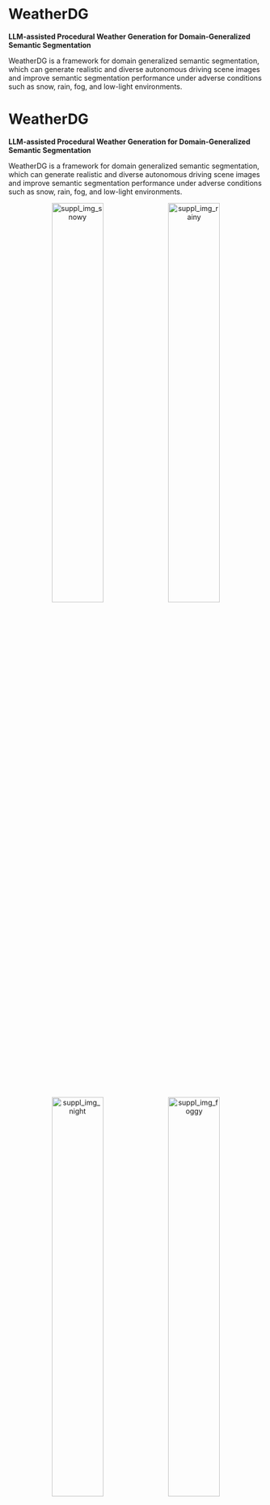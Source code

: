 
# **WeatherDG**
**LLM-assisted Procedural Weather Generation for Domain-Generalized Semantic Segmentation**

WeatherDG is a framework for domain generalized semantic segmentation, which can generate realistic and diverse autonomous driving scene images and improve semantic segmentation performance under adverse conditions such as snow, rain, fog, and low-light environments.


# **WeatherDG**
**LLM-assisted Procedural Weather Generation for Domain-Generalized Semantic Segmentation**

WeatherDG is a framework for domain generalized semantic segmentation, which can generate realistic and diverse autonomous driving scene images and improve semantic segmentation performance under adverse conditions such as snow, rain, fog, and low-light environments.

<p align="center">
  <img src="https://github.com/user-attachments/assets/ae13e6de-9954-425e-90e4-c8ad4ef2b0fa" alt="suppl_img_snowy" width="45%" />
  <img src="https://github.com/user-attachments/assets/e4bf0f6c-14e6-4ccb-8ccc-5bf07d530bff" alt="suppl_img_rainy" width="45%" />
</p>

<p align="center">
  <img src="https://github.com/user-attachments/assets/304316cf-1cb3-484a-85f2-852470ce49b2" alt="suppl_img_night" width="45%" />
  <img src="https://github.com/user-attachments/assets/c4184902-876b-45d2-9004-928b8b6d0cd8" alt="suppl_img_foggy" width="45%" />
</p>



## **Key Features**
- **Unified Enhancement:** Enhances images captured under various adverse weather conditions, including snowy, rainy, foggy, and nighttime scenarios.
- **Scaled-Illumination Attention:** Employs a robust scaled-illumination attention mechanism to maintain focus on the road across different conditions.
- **Hierarchical Discrimination:** Utilizes hierarchical patch-level discrimination at scene, object, and texture levels for more effective enhancement.

![Architecture](https://github.com/Jumponthemoon/AllWeatherNet/assets/39290403/0fb128f1-b5c7-4e13-a718-a1254779022a)

## **Environment Setup**

To set up the required environment, run:
```bash
pip install -r requirements.txt
```

## **Dataset Preparation**
1. Download the dataset from the [ACDC official website](https://acdc.vision.ee.ethz.ch/).
2. Organize the dataset in the following structure:
    ```
    ├── ACDC
    │   ├── trainA  # Contains adverse weather images
    │   └── trainB  # Contains normal weather images
    ```

### **Demo Instructions**

1. **Download the Pretrained Model:**  
   Download the pretrained model from [this link](https://drive.google.com/file/d/1n26I1FgwmMtwdKyFZNvd-sDvrR-0qm8v/view?usp=drive_link) and place it in the `checkpoints` folder within the repository.

2. **Set the Demo Image Path:**  
   Specify the path to your demo image by setting the `dataroot` variable in `script.py`. The image can either be the original or a downsampled version from the original dataset.

3. **Run the Script:**  
   Execute the script using the following command:
   ```bash
   python scripts/script.py --predict


## **Acknowledgements**
This project is heavily inspired by [EnlightenGAN](https://github.com/VITA-Group/EnlightenGAN). We greatly appreciate the authors for their outstanding contributions.

## **Citation**
If you find this work useful, please cite:
```bibtex
@article{qian2024allweathernet,
  title={AllWeatherNet: Unified Image enhancement for autonomous driving under adverse weather and lowlight-conditions},
  author={Qian, Chenghao and Rezaei, Mahdi and Anwar, Saeed and Li, Wenjing and Hussain, Tanveer and Azarmi, Mohsen and Wang, Wei},
  journal={arXiv preprint arXiv:2409.02045},
  year={2024}
}
```

## **To-Do List**
- [x] Release test code
- [ ] Clean and refine training code
- [ ] Add more documentation and tutorials


![访问计数](https://komarev.com/ghpvc/?username=Jumponthemoon&color=blue)




## **Key Features**
- **Unified Enhancement:** Enhances images captured under various adverse weather conditions, including snowy, rainy, foggy, and nighttime scenarios.
- **Scaled-Illumination Attention:** Employs a robust scaled-illumination attention mechanism to maintain focus on the road across different conditions.
- **Hierarchical Discrimination:** Utilizes hierarchical patch-level discrimination at scene, object, and texture levels for more effective enhancement.

![Architecture](https://github.com/Jumponthemoon/AllWeatherNet/assets/39290403/0fb128f1-b5c7-4e13-a718-a1254779022a)

## **Environment Setup**

To set up the required environment, run:
```bash
pip install -r requirements.txt
```

## **Dataset Preparation**
1. Download the dataset from the [ACDC official website](https://acdc.vision.ee.ethz.ch/).
2. Organize the dataset in the following structure:
    ```
    ├── ACDC
    │   ├── trainA  # Contains adverse weather images
    │   └── trainB  # Contains normal weather images
    ```

### **Demo Instructions**

1. **Download the Pretrained Model:**  
   Download the pretrained model from [this link](https://drive.google.com/file/d/1n26I1FgwmMtwdKyFZNvd-sDvrR-0qm8v/view?usp=drive_link) and place it in the `checkpoints` folder within the repository.

2. **Set the Demo Image Path:**  
   Specify the path to your demo image by setting the `dataroot` variable in `script.py`. The image can either be the original or a downsampled version from the original dataset.

3. **Run the Script:**  
   Execute the script using the following command:
   ```bash
   python scripts/script.py --predict


## **Acknowledgements**
This project is heavily inspired by [EnlightenGAN](https://github.com/VITA-Group/EnlightenGAN). We greatly appreciate the authors for their outstanding contributions.

## **Citation**
If you find this work useful, please cite:
```bibtex
@article{qian2024allweathernet,
  title={AllWeatherNet: Unified Image enhancement for autonomous driving under adverse weather and lowlight-conditions},
  author={Qian, Chenghao and Rezaei, Mahdi and Anwar, Saeed and Li, Wenjing and Hussain, Tanveer and Azarmi, Mohsen and Wang, Wei},
  journal={arXiv preprint arXiv:2409.02045},
  year={2024}
}
```

## **To-Do List**
- [x] Release test code
- [ ] Clean and refine training code
- [ ] Add more documentation and tutorials


![访问计数](https://komarev.com/ghpvc/?username=Jumponthemoon&color=blue)

